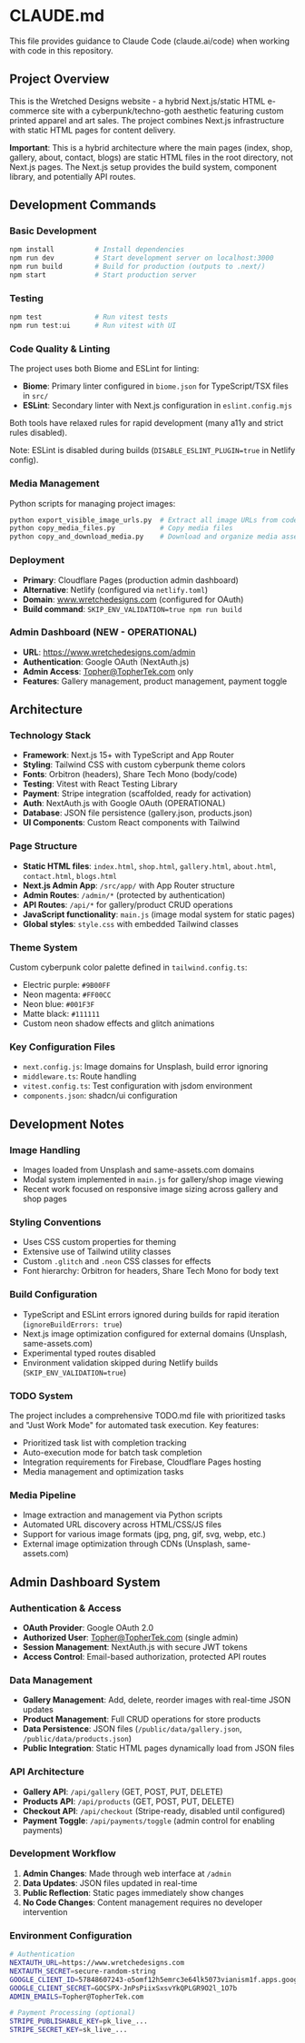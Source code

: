 # CLAUDE.md

This file provides guidance to Claude Code (claude.ai/code) when working with code in this repository.

## Project Overview

This is the Wretched Designs website - a hybrid Next.js/static HTML e-commerce site with a cyberpunk/techno-goth aesthetic featuring custom printed apparel and art sales. The project combines Next.js infrastructure with static HTML pages for content delivery.

**Important**: This is a hybrid architecture where the main pages (index, shop, gallery, about, contact, blogs) are static HTML files in the root directory, not Next.js pages. The Next.js setup provides the build system, component library, and potentially API routes.

## Development Commands

### Basic Development
```bash
npm install          # Install dependencies
npm run dev          # Start development server on localhost:3000
npm run build        # Build for production (outputs to .next/)
npm start            # Start production server
```

### Testing
```bash
npm test             # Run vitest tests
npm run test:ui      # Run vitest with UI
```

### Code Quality & Linting
The project uses both Biome and ESLint for linting:
- **Biome**: Primary linter configured in `biome.json` for TypeScript/TSX files in `src/`
- **ESLint**: Secondary linter with Next.js configuration in `eslint.config.mjs`

Both tools have relaxed rules for rapid development (many a11y and strict rules disabled).

Note: ESLint is disabled during builds (`DISABLE_ESLINT_PLUGIN=true` in Netlify config).

### Media Management
Python scripts for managing project images:
```bash
python export_visible_image_urls.py  # Extract all image URLs from codebase
python copy_media_files.py           # Copy media files
python copy_and_download_media.py    # Download and organize media assets
```

### Deployment
- **Primary**: Cloudflare Pages (production admin dashboard)
- **Alternative**: Netlify (configured via `netlify.toml`)
- **Domain**: www.wretchedesigns.com (configured for OAuth)
- **Build command**: `SKIP_ENV_VALIDATION=true npm run build`

### Admin Dashboard (NEW - OPERATIONAL)
- **URL**: https://www.wretchedesigns.com/admin
- **Authentication**: Google OAuth (NextAuth.js)
- **Admin Access**: Topher@TopherTek.com only
- **Features**: Gallery management, product management, payment toggle

## Architecture

### Technology Stack
- **Framework**: Next.js 15+ with TypeScript and App Router
- **Styling**: Tailwind CSS with custom cyberpunk theme colors
- **Fonts**: Orbitron (headers), Share Tech Mono (body/code)
- **Testing**: Vitest with React Testing Library
- **Payment**: Stripe integration (scaffolded, ready for activation)
- **Auth**: NextAuth.js with Google OAuth (OPERATIONAL)
- **Database**: JSON file persistence (gallery.json, products.json)
- **UI Components**: Custom React components with Tailwind

### Page Structure
- **Static HTML files**: `index.html`, `shop.html`, `gallery.html`, `about.html`, `contact.html`, `blogs.html`
- **Next.js Admin App**: `/src/app/` with App Router structure
- **Admin Routes**: `/admin/*` (protected by authentication)
- **API Routes**: `/api/*` for gallery/product CRUD operations
- **JavaScript functionality**: `main.js` (image modal system for static pages)
- **Global styles**: `style.css` with embedded Tailwind classes

### Theme System
Custom cyberpunk color palette defined in `tailwind.config.ts`:
- Electric purple: `#9B00FF`
- Neon magenta: `#FF00CC`
- Neon blue: `#001F3F`
- Matte black: `#111111`
- Custom neon shadow effects and glitch animations

### Key Configuration Files
- `next.config.js`: Image domains for Unsplash, build error ignoring
- `middleware.ts`: Route handling
- `vitest.config.ts`: Test configuration with jsdom environment
- `components.json`: shadcn/ui configuration

## Development Notes

### Image Handling
- Images loaded from Unsplash and same-assets.com domains
- Modal system implemented in `main.js` for gallery/shop image viewing
- Recent work focused on responsive image sizing across gallery and shop pages

### Styling Conventions
- Uses CSS custom properties for theming
- Extensive use of Tailwind utility classes
- Custom `.glitch` and `.neon` CSS classes for effects
- Font hierarchy: Orbitron for headers, Share Tech Mono for body text

### Build Configuration
- TypeScript and ESLint errors ignored during builds for rapid iteration (`ignoreBuildErrors: true`)
- Next.js image optimization configured for external domains (Unsplash, same-assets.com)
- Experimental typed routes disabled
- Environment validation skipped during Netlify builds (`SKIP_ENV_VALIDATION=true`)

### TODO System
The project includes a comprehensive TODO.md file with prioritized tasks and "Just Work Mode" for automated task execution. Key features:
- Prioritized task list with completion tracking
- Auto-execution mode for batch task completion
- Integration requirements for Firebase, Cloudflare Pages hosting
- Media management and optimization tasks

### Media Pipeline
- Image extraction and management via Python scripts
- Automated URL discovery across HTML/CSS/JS files
- Support for various image formats (jpg, png, gif, svg, webp, etc.)
- External image optimization through CDNs (Unsplash, same-assets.com)

## Admin Dashboard System

### Authentication & Access
- **OAuth Provider**: Google OAuth 2.0
- **Authorized User**: Topher@TopherTek.com (single admin)
- **Session Management**: NextAuth.js with secure JWT tokens
- **Access Control**: Email-based authorization, protected API routes

### Data Management
- **Gallery Management**: Add, delete, reorder images with real-time JSON updates
- **Product Management**: Full CRUD operations for store products
- **Data Persistence**: JSON files (`/public/data/gallery.json`, `/public/data/products.json`)
- **Public Integration**: Static HTML pages dynamically load from JSON files

### API Architecture
- **Gallery API**: `/api/gallery` (GET, POST, PUT, DELETE)
- **Products API**: `/api/products` (GET, POST, PUT, DELETE)
- **Checkout API**: `/api/checkout` (Stripe-ready, disabled until configured)
- **Payment Toggle**: `/api/payments/toggle` (admin control for enabling payments)

### Development Workflow
1. **Admin Changes**: Made through web interface at `/admin`
2. **Data Updates**: JSON files updated in real-time
3. **Public Reflection**: Static pages immediately show changes
4. **No Code Changes**: Content management requires no developer intervention

### Environment Configuration
```bash
# Authentication
NEXTAUTH_URL=https://www.wretchedesigns.com
NEXTAUTH_SECRET=secure-random-string
GOOGLE_CLIENT_ID=57848607243-o5omf12h5emrc3e64lk5073vianism1f.apps.googleusercontent.com
GOOGLE_CLIENT_SECRET=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
ADMIN_EMAILS=Topher@TopherTek.com

# Payment Processing (optional)
STRIPE_PUBLISHABLE_KEY=pk_live_...
STRIPE_SECRET_KEY=sk_live_...
```
